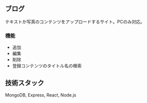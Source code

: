 ## ブログ

テキストか写真のコンテンツをアップロードするサイト。PCのみ対応。

### 機能

- 追加
- 編集
- 削除
- 登録コンテンツのタイトル名の検索

## 技術スタック

MongoDB, Express, React, Node.js
